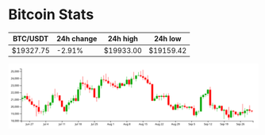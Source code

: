 # Bitcoin Stats

BTC/USDT|24h change|24h high|24h low|
|---|---|---|---|
|$19327.75|-2.91%|$19933.00|$19159.42|

<img src="./chart.svg">
